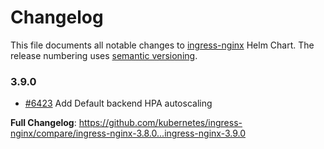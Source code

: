 <!-- SPDX-License-Identifier: Apache-2.0 -->

# Changelog

This file documents all notable changes to [ingress-nginx](https://github.com/kubernetes/ingress-nginx) Helm Chart. The release numbering uses [semantic versioning](http://semver.org).

### 3.9.0

* [#6423](https://github.com/kubernetes/ingress-nginx/pull/6423) Add Default backend HPA autoscaling

**Full Changelog**: https://github.com/kubernetes/ingress-nginx/compare/ingress-nginx-3.8.0...ingress-nginx-3.9.0

